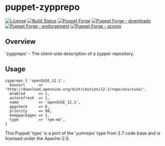 # puppet-zypprepo

[![License](https://img.shields.io/github/license/voxpupuli/puppet-zypprepo.svg)](https://github.com/voxpupuli/puppet-zypprepo/blob/master/LICENSE)
[![Build Status](https://travis-ci.org/voxpupuli/puppet-zypprepo.svg?branch=master)](https://travis-ci.org/voxpupuli/puppet-zypprepo)
[![Puppet Forge](https://img.shields.io/puppetforge/v/puppet/zypprepo.svg)](https://forge.puppetlabs.com/puppet/zypprepo)
[![Puppet Forge - downloads](https://img.shields.io/puppetforge/dt/puppet/zypprepo.svg)](https://forge.puppetlabs.com/puppet/zypprepo)
[![Puppet Forge - endorsement](https://img.shields.io/puppetforge/e/puppet/zypprepo.svg)](https://forge.puppetlabs.com/puppet/zypprepo)
[![Puppet Forge - scores](https://img.shields.io/puppetforge/f/puppet/zypprepo.svg)](https://forge.puppetlabs.com/puppet/zypprepo)

## Overview

'zypprepo' - The client-side description of a zypper repository.

## Usage

```puppet
zypprepo { 'openSUSE_12.1':
  baseurl      => 'http://download.opensuse.org/distribution/12.1/repo/oss/suse/',
  enabled      => 1,
  autorefresh  => 1,
  name         => 'openSUSE_12.1',
  gpgcheck     => 0,
  priority     => 98,
  keeppackages => 1,
  type         => 'rpm-md',
}
```

This Puppet 'type' is a port of the 'yumrepo' type from 2.7 code base
and is licensed under the Apache-2.0.

